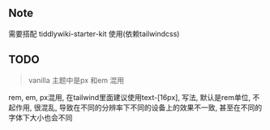 ## Note

需要搭配 tiddlywiki-starter-kit 使用(依赖tailwindcss)

## TODO

> vanilla 主题中是px 和em 混用

rem, em, px混用, 在tailwind里面建议使用text-[16px], 写法, 默认是rem单位, 不起作用, 很混乱, 导致在不同的分辨率下不同的设备上的效果不一致, 甚至在不同的字体下大小也会不同
